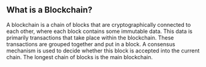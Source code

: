 ## What is a Blockchain?

A blockchain is a chain of blocks that are cryptographically connected to each other, where each block contains some immutable data.
This data is primarily transactions that take place within the blockchain.
These transactions are grouped together and put in a block. A consensus mechanism is used to decide whether this block is accepted into the current chain.
The longest chain of blocks is the main blockchain.
